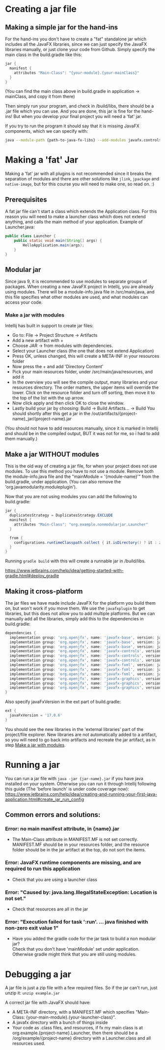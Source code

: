 # Creating a jar file

## Making a simple jar for the hand-ins

For the hand-ins you don't have to create a "fat" standalone jar which includes all the JavaFX libraries, since we can just specify the JavaFX libraries manually, or just clone your code from Github.
Simply specify the main class in the build.gradle like this:

```gradle
jar {
  manifest {
    attributes "Main-Class": "{your-module}.{your-mainClass}"
  }
}
```

(You can find the main class above in build.gradle in application -> mainClass, and copy it from there)

Then simply run your program, and check in /build/libs, there should be a .jar file which you can use.
And you are done, this jar is fine for the hand-ins! But when you develop your final project you will need a 'fat' jar.

If you try to run the program it should say that it is missing JavaFX components, which we can specify with:

```bash
java --module-path {path-to-java-fx-libs} --add-modules javafx.controls,javafx.fxml -jar {name}.jar
```

# Making a 'fat' Jar
Making a 'fat' jar with all plugins is not recommended since it breaks the separation of modules and there are other solutions like `jlink`, `jpackage` and `native-image`, but for this course you will need to make one, so read on. :)

## Prerequisites
A fat jar file can't start a class which extends the Application class. For this reason you will need to make a launcher class which does not extend anything, and calls the main method of your application. Example of Launcher.java:

```java
public class Launcher {
    public static void main(String[] args) {
        HelloApplication.main(args);
    }
}
```

## Modular jar

Since java 9, it is recommended to use modules to separate groups of packages. When creating a new JavaFX project in Intellij, you are already using modules. There will be a module-info.java file in /src/main/java, and this file specifies what other modules are used, and what modules can access your code.

### Make a jar with modules

Intellij has built in support to create jar files:

- Go to: File -> Project Structure -> Artifacts
- Add a new artifact with +
- Choose JAR -> from modules with dependencies.
- Select your Launcher class (the one that does not extend Application)
- Press OK, unless changed, this will create a META-INF in your resources folder
- Now press the + and add 'Directory Content'
- Pick your main resources folder, under /src/main/java/resources, and add it
- In the overview you will see the compile output, many libraries and your resources directory. The order matters, the upper items will override the lower. Click on the resource folder and turn off sorting, then move it to the top of the list with the up arrow.
- Now click apply and then click OK to close the window.
- Lastly build your jar by choosing: Build -> Build Artifacts... -> Build
  You should shortly after this get a jar in the /out/artifacts/{project-name}_jar/{project-name}.jar

(You should not have to add resources manually, since it is marked in Intellij and should be in the compiled output, BUT it was not for me, so i had to add them manually.)

## Make a jar WITHOUT modules

This is the old way of creating a jar file, for when your project does not use modules. To use this method you have to not use a module. Remove both the module-info.java file and the "mainModule = '{module-name}'" from the build.gradle, under application. (You can also remove the 'org.javamodularity.moduleplugin').

Now that you are not using modules you can add the following to build.gradle:

```java
jar {
  duplicatesStrategy = DuplicatesStrategy.EXCLUDE
  manifest {
    attributes "Main-Class": "org.example.nonmodularjar.Launcher"
  }

  from {
    configurations.runtimeClasspath.collect { it.isDirectory() ? it : zipTree(it) }
  }
}
```

Running `gradle build` with this will create a runnable jar in /build/libs.

https://www.jetbrains.com/help/idea/getting-started-with-gradle.html#deploy_gradle

## Making it cross-platform

The jar files we have made include JavaFX for the platform you build them on, but won't work if you move them. We use the `javafxplugin` to get libraries, but this does not allow you to add multiple platforms. But we can manually add all the libraries, simply add this to the dependencies in build.gradle:

```gradle
dependencies {
  implementation group: 'org.openjfx', name: 'javafx-base', version: javaFxVersion, classifier: 'win'
  implementation group: 'org.openjfx', name: 'javafx-base', version: javaFxVersion, classifier: 'mac'
  implementation group: 'org.openjfx', name: 'javafx-base', version: javaFxVersion, classifier: 'linux'
  implementation group: 'org.openjfx', name: 'javafx-controls', version: javaFxVersion, classifier: 'win'
  implementation group: 'org.openjfx', name: 'javafx-controls', version: javaFxVersion, classifier: 'mac'
  implementation group: 'org.openjfx', name: 'javafx-controls', version: javaFxVersion, classifier: 'linux'
  implementation group: 'org.openjfx', name: 'javafx-fxml', version: javaFxVersion, classifier: 'win'
  implementation group: 'org.openjfx', name: 'javafx-fxml', version: javaFxVersion, classifier: 'mac'
  implementation group: 'org.openjfx', name: 'javafx-fxml', version: javaFxVersion, classifier: 'linux'
  implementation group: 'org.openjfx', name: 'javafx-graphics', version: javaFxVersion, classifier: 'win'
  implementation group: 'org.openjfx', name: 'javafx-graphics', version: javaFxVersion, classifier: 'mac'
  implementation group: 'org.openjfx', name: 'javafx-graphics', version: javaFxVersion, classifier: 'linux'
}
```

Also specify javaFxVersion in the ext part of build.gradle:

```gradle
ext {
  javaFxVersion = '17.0.6'
}
```

You should see the new libraries in the 'external libraries' part of the project/file explorer. New libraries are not automatically added to a artifact, so you will need to go back into artifacts and recreate the jar artifact, as in step [Make a jar with modules](#make-a-jar-with-modules).

# Running a jar

You can run a jar file with `java -jar {jar-name}.jar` if you have java installed on your system. Otherwise you can run it through Intellij following this guide (The 'before launch' is under code coverage now):
https://www.jetbrains.com/help/idea/creating-and-running-your-first-java-application.html#create_jar_run_config

## Common errors and solutions:

### Error: no main manifest attribute, in {name}.jar

- The Main-Class attribute in MANIFEST.MF is not set correctly. MANIFEST.MF should be in your resources folder, and the resource folder should be in the jar artifact at the top, do not sort the items.

### Error: JavaFX runtime components are missing, and are required to run this application

- Check that you are using a launcher class

### Error: "Caused by: java.lang.IllegalStateException: Location is not set."

- Check that resources are all in the jar

### Error: "Execution failed for task ':run'. ... java finished with non-zero exit value 1"

- Have you added the gradle code for the jar task to build a non modular jar? <br>
Check that you don't have 'mainModule' set under application. Otherwise gradle might think that you are still using modules.

# Debugging a jar

A jar file is just a zip file with a few required files. So if the jar can't run, just unzip it:
`unzip example.jar`

A correct jar file with JavaFX should have:

- A META-INF directory, with a MANIFEST.MF which specifies "Main-Class: {your-main-module}.{your-launcher-class}".
- A javafx directory with a bunch of things inside
- Your code as .class files, and resources, if fx my main class is at org.example.{project-name}.Launcher, then there should be a /org/example/{project-name} directory with a Launcher.class and all resources used.
